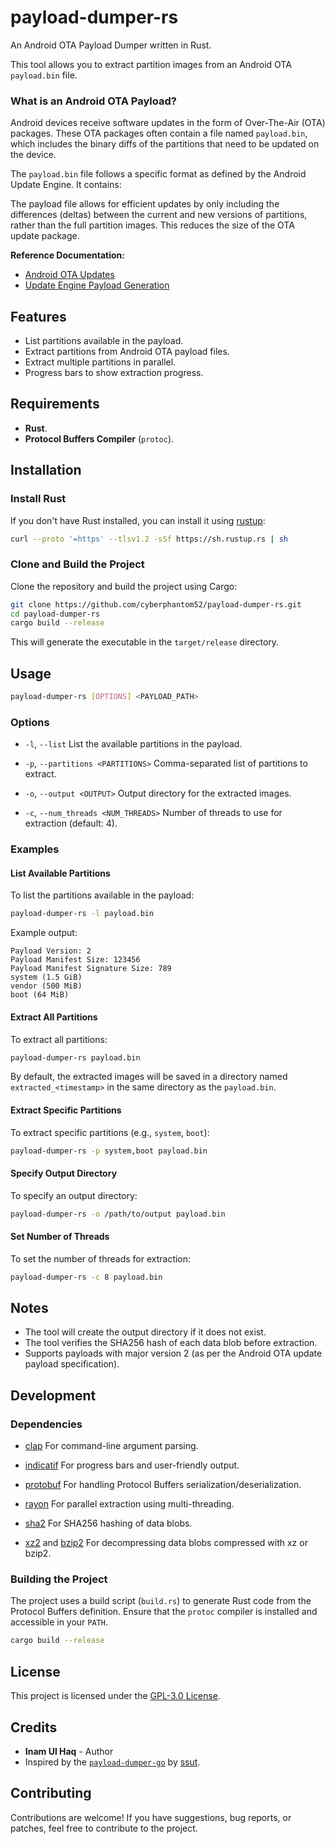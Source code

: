 # payload-dumper-rs

An Android OTA Payload Dumper written in Rust.

This tool allows you to extract partition images from an Android OTA `payload.bin` file.

### What is an Android OTA Payload?

Android devices receive software updates in the form of Over-The-Air (OTA) packages. These OTA packages often contain a file named `payload.bin`, which includes the binary diffs of the partitions that need to be updated on the device.

The `payload.bin` file follows a specific format as defined by the Android Update Engine. It contains:

The payload file allows for efficient updates by only including the differences (deltas) between the current and new versions of partitions, rather than the full partition images. This reduces the size of the OTA update package.

**Reference Documentation:**
- [Android OTA Updates](https://source.android.com/devices/tech/ota/ab/ab_ota_payload)
- [Update Engine Payload Generation](https://android.googlesource.com/platform/system/update_engine/+/refs/heads/main/README.md#file-format)

## Features

- List partitions available in the payload.
- Extract partitions from Android OTA payload files.
- Extract multiple partitions in parallel.
- Progress bars to show extraction progress.

## Requirements

- **Rust**.
- **Protocol Buffers Compiler** (`protoc`).

## Installation

### Install Rust

If you don't have Rust installed, you can install it using [rustup](https://rustup.rs/):

```bash
curl --proto '=https' --tlsv1.2 -sSf https://sh.rustup.rs | sh
```

### Clone and Build the Project

Clone the repository and build the project using Cargo:

```bash
git clone https://github.com/cyberphantom52/payload-dumper-rs.git
cd payload-dumper-rs
cargo build --release
```

This will generate the executable in the `target/release` directory.

## Usage

```bash
payload-dumper-rs [OPTIONS] <PAYLOAD_PATH>
```

### Options

- `-l`, `--list`
  List the available partitions in the payload.

- `-p`, `--partitions <PARTITIONS>`
  Comma-separated list of partitions to extract.

- `-o`, `--output <OUTPUT>`
  Output directory for the extracted images.

- `-c`, `--num_threads <NUM_THREADS>`
  Number of threads to use for extraction (default: 4).

### Examples

#### List Available Partitions

To list the partitions available in the payload:

```bash
payload-dumper-rs -l payload.bin
```

Example output:

```
Payload Version: 2
Payload Manifest Size: 123456
Payload Manifest Signature Size: 789
system (1.5 GiB)
vendor (500 MiB)
boot (64 MiB)
```

#### Extract All Partitions

To extract all partitions:

```bash
payload-dumper-rs payload.bin
```

By default, the extracted images will be saved in a directory named `extracted_<timestamp>` in the same directory as the `payload.bin`.

#### Extract Specific Partitions

To extract specific partitions (e.g., `system`, `boot`):

```bash
payload-dumper-rs -p system,boot payload.bin
```

#### Specify Output Directory

To specify an output directory:

```bash
payload-dumper-rs -o /path/to/output payload.bin
```

#### Set Number of Threads

To set the number of threads for extraction:

```bash
payload-dumper-rs -c 8 payload.bin
```

## Notes

- The tool will create the output directory if it does not exist.
- The tool verifies the SHA256 hash of each data blob before extraction.
- Supports payloads with major version 2 (as per the Android OTA update payload specification).

## Development

### Dependencies

- [clap](https://crates.io/crates/clap)
  For command-line argument parsing.

- [indicatif](https://crates.io/crates/indicatif)
  For progress bars and user-friendly output.

- [protobuf](https://crates.io/crates/protobuf)
  For handling Protocol Buffers serialization/deserialization.

- [rayon](https://crates.io/crates/rayon)
  For parallel extraction using multi-threading.

- [sha2](https://crates.io/crates/sha2)
  For SHA256 hashing of data blobs.

- [xz2](https://crates.io/crates/xz2) and [bzip2](https://crates.io/crates/bzip2)
  For decompressing data blobs compressed with xz or bzip2.

### Building the Project

The project uses a build script (`build.rs`) to generate Rust code from the Protocol Buffers definition. Ensure that the `protoc` compiler is installed and accessible in your `PATH`.

```bash
cargo build --release
```

## License

This project is licensed under the [GPL-3.0 License](LICENSE).


## Credits

- **Inam Ul Haq** - Author
- Inspired by the [`payload-dumper-go`](https://github.com/ssut/payload-dumper-go) by [ssut](https://github.com/ssut).

## Contributing

Contributions are welcome! If you have suggestions, bug reports, or patches, feel free to contribute to the project.
